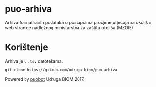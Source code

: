 # puo-arhiva
Arhiva formatiranih podataka o postupcima procjene utjecaja na okoliš s web stranice nadležnog ministarstva za zaštitu okoliša (MZOIE)

# Korištenje

Arhiva je u `.tsv` datotekama.

```
git clone https://github.com/udruga-biom/puo-arhiva
```

Powered by [puobot](https://github.com/udruga-biom/puobot)
Udruga BIOM 2017.
